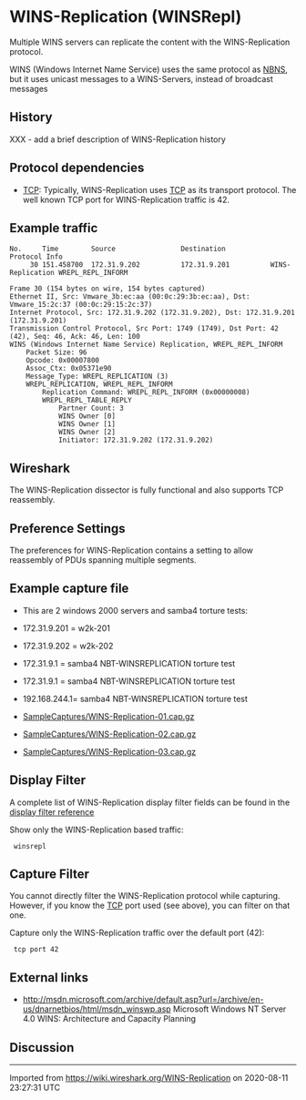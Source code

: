 # WINS-Replication (WINSRepl)

Multiple WINS servers can replicate the content with the WINS-Replication protocol.

WINS (Windows Internet Name Service) uses the same protocol as [NBNS](/NBNS), but it uses unicast messages to a WINS-Servers, instead of broadcast messages

## History

XXX - add a brief description of WINS-Replication history

## Protocol dependencies

  - [TCP](/TCP): Typically, WINS-Replication uses [TCP](/TCP) as its transport protocol. The well known TCP port for WINS-Replication traffic is 42.

## Example traffic

    No.     Time        Source                Destination           Protocol Info
         30 151.458700  172.31.9.202          172.31.9.201          WINS-Replication WREPL_REPL_INFORM
    
    Frame 30 (154 bytes on wire, 154 bytes captured)
    Ethernet II, Src: Vmware_3b:ec:aa (00:0c:29:3b:ec:aa), Dst: Vmware_15:2c:37 (00:0c:29:15:2c:37)
    Internet Protocol, Src: 172.31.9.202 (172.31.9.202), Dst: 172.31.9.201 (172.31.9.201)
    Transmission Control Protocol, Src Port: 1749 (1749), Dst Port: 42 (42), Seq: 46, Ack: 46, Len: 100
    WINS (Windows Internet Name Service) Replication, WREPL_REPL_INFORM
        Packet Size: 96
        Opcode: 0x00007800
        Assoc_Ctx: 0x05371e90
        Message_Type: WREPL_REPLICATION (3)
        WREPL_REPLICATION, WREPL_REPL_INFORM
            Replication Command: WREPL_REPL_INFORM (0x00000008)
            WREPL_REPL_TABLE_REPLY
                Partner Count: 3
                WINS Owner [0]
                WINS Owner [1]
                WINS Owner [2]
                Initiator: 172.31.9.202 (172.31.9.202)

## Wireshark

The WINS-Replication dissector is fully functional and also supports TCP reassembly.

## Preference Settings

The preferences for WINS-Replication contains a setting to allow reassembly of PDUs spanning multiple segments.

## Example capture file

  - This are 2 windows 2000 servers and samba4 torture tests:

  - 172.31.9.201 = w2k-201

  - 172.31.9.202 = w2k-202

  - 172.31.9.1 = samba4 NBT-WINSREPLICATION torture test

  - 172.31.9.1 = samba4 NBT-WINSREPLICATION torture test

  - 192.168.244.1= samba4 NBT-WINSREPLICATION torture test

  - [SampleCaptures/WINS-Replication-01.cap.gz](uploads/__moin_import__/attachments/SampleCaptures/WINS-Replication-01.cap.gz)

  - [SampleCaptures/WINS-Replication-02.cap.gz](uploads/__moin_import__/attachments/SampleCaptures/WINS-Replication-02.cap.gz)

  - [SampleCaptures/WINS-Replication-03.cap.gz](uploads/__moin_import__/attachments/SampleCaptures/WINS-Replication-03.cap.gz)

## Display Filter

A complete list of WINS-Replication display filter fields can be found in the [display filter reference](http://www.wireshark.org/docs/dfref/w/winsrepl.html)

Show only the WINS-Replication based traffic:

``` 
 winsrepl
```

## Capture Filter

You cannot directly filter the WINS-Replication protocol while capturing. However, if you know the [TCP](/TCP) port used (see above), you can filter on that one.

Capture only the WINS-Replication traffic over the default port (42):

``` 
 tcp port 42
```

## External links

  - <http://msdn.microsoft.com/archive/default.asp?url=/archive/en-us/dnarnetbios/html/msdn_winswp.asp> Microsoft Windows NT Server 4.0 WINS: Architecture and Capacity Planning

## Discussion

---

Imported from https://wiki.wireshark.org/WINS-Replication on 2020-08-11 23:27:31 UTC
